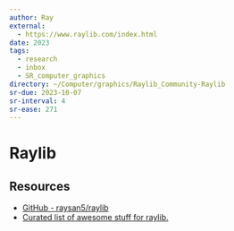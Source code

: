 ```yaml
---
author: Ray
external:
  - https://www.raylib.com/index.html
date: 2023
tags:
  - research
  - inbox
  - SR_computer_graphics
directory: ~/Computer/graphics/Raylib_Community-Raylib
sr-due: 2023-10-07
sr-interval: 4
sr-ease: 271
---
```


# Raylib

## Resources

- [GitHub - raysan5/raylib](https://github.com/raysan5/raylib)
- [Curated list of awesome stuff for raylib.](https://github.com/Rabios/awesome-raylib)

